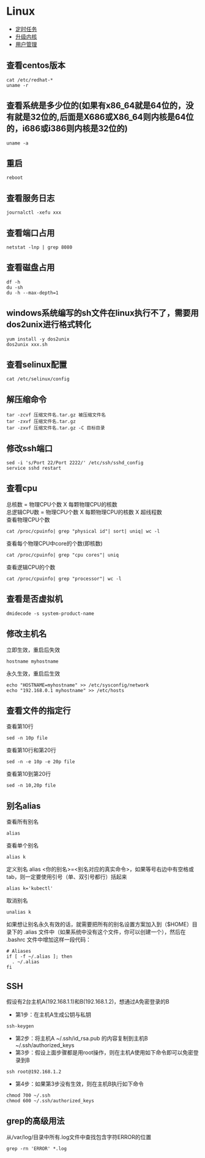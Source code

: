 # Linux

- [定时任务](cron/README.md)
- [升级内核](upgrade/README.md)
- [用户管理](user/README.md)

## 查看centos版本
```shell
cat /etc/redhat-*
uname -r
```

## 查看系统是多少位的(如果有x86_64就是64位的，没有就是32位的,后面是X686或X86_64则内核是64位的，i686或i386则内核是32位的)
```shell
uname -a
```

## 重启
```shell
reboot
```

## 查看服务日志
```shell
journalctl -xefu xxx
```

## 查看端口占用
```shell
netstat -lnp | grep 8080
```

## 查看磁盘占用
```shell
df -h
du -sh
du -h --max-depth=1
```

## windows系统编写的sh文件在linux执行不了，需要用dos2unix进行格式转化
```shell
yum install -y dos2unix
dos2unix xxx.sh
```

## 查看selinux配置
```shell
cat /etc/selinux/config
```

## 解压缩命令
```shell
tar -zcvf 压缩文件名.tar.gz 被压缩文件名
tar -zxvf 压缩文件名.tar.gz
tar -zxvf 压缩文件名.tar.gz -C 目标目录
```

## 修改ssh端口
```shell
sed -i 's/Port 22/Port 2222/' /etc/ssh/sshd_config
service sshd restart
```

## 查看cpu
总核数 = 物理CPU个数 X 每颗物理CPU的核数 <br>
总逻辑CPU数 = 物理CPU个数 X 每颗物理CPU的核数 X 超线程数 <br>
查看物理CPU个数
```shell
cat /proc/cpuinfo| grep "physical id"| sort| uniq| wc -l
```
查看每个物理CPU中core的个数(即核数)
```shell
cat /proc/cpuinfo| grep "cpu cores"| uniq
```
查看逻辑CPU的个数
```shell
cat /proc/cpuinfo| grep "processor"| wc -l
```

## 查看是否虚拟机
```shell
dmidecode -s system-product-name
```

## 修改主机名
立即生效，重启后失效
```shell
hostname myhostname
```
永久生效，重启后生效
```shell
echo "HOSTNAME=myhostname" >> /etc/sysconfig/network
echo "192.168.0.1 myhostname" >> /etc/hosts
```

## 查看文件的指定行
查看第10行
```shell
sed -n 10p file
```
查看第10行和第20行
```shell
sed -n -e 10p -e 20p file
```
查看第10到第20行
```shell
sed -n 10,20p file
```

## 别名alias
查看所有别名
```shell
alias
```
查看单个别名
```shell
alias k
```
定义别名 alias <你的别名>=<别名对应的真实命令>，如果等号右边中有空格或tab，则一定要使用引号（单、双引号都行）括起来
```shell
alias k='kubectl'
```
取消别名
```shell
unalias k
```
如果想让别名永久有效的话，就需要把所有的别名设置方案加入到（$HOME）目录下的 .alias 文件中（如果系统中没有这个文件，你可以创建一个），然后在 .bashrc 文件中增加这样一段代码：
```shell
# Aliases
if [ -f ~/.alias ]; then
  . ~/.alias
fi
```

## SSH
假设有2台主机A(192.168.1.1)和B(192.168.1.2)，想通过A免密登录的B
- 第1步：在主机A生成公钥与私钥
```shell
ssh-keygen
```
- 第2步：将主机A ~/.ssh/id_rsa.pub 的内容复制到主机B ~/.ssh/authorized_keys
- 第3步：假设上面步骤都是用root操作，则在主机A使用如下命令即可以免密登录到B
```shell
ssh root@192.168.1.2
```
- 第4步：如果第3步没有生效，则在主机B执行如下命令
```shell
chmod 700 ~/.ssh
chmod 600 ~/.ssh/authorized_keys
```

## grep的高级用法
从/var/log/目录中所有.log文件中查找包含字符ERROR的位置
```shell
grep -rn 'ERROR' *.log
```
